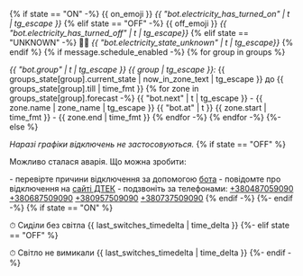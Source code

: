 {% if state == "ON" -%}
{{ on_emoji }} *{{ "bot.electricity_has_turned_on" | t | tg_escape }}*
{% elif state == "OFF" -%}
{{ off_emoji }} *{{ "bot.electricity_has_turned_off" | t | tg_escape}}*
{% elif state == "UNKNOWN" -%}
🤷‍♂️ *{{ "bot.electricity_state_unknown" | t | tg_escape}}*
{% endif %}
{% if message.schedule_enabled -%}
{% for group in groups %}

*{{ "bot.group" | t | tg_escape }} {{ group | tg_escape }}:*
{{ groups_state[group].current_state | now_in_zone_text | tg_escape }} до {{ groups_state[group].till | time_fmt }}
{% for zone in groups_state[group].forecast -%}
{{ "bot.next" | t | tg_escape }} \- {{ zone.name | zone_name | tg_escape }} {{ "bot.at" | t }} {{ zone.start | time_fmt }} \- {{ zone.end | time_fmt }}
{% endfor -%}
{% endfor -%}
{%- else %}

*Наразі графіки відключень не застосовуються\.*
{% if state == "OFF" %}

Можливо сталася аварія\. Що можна зробити:

\- перевірте причини відключення за допомогою [бота](https://t\.me/DTEKOdeskiElektromerezhiBot)
\- повідомте про відключення на [сайті ДТЕК](https://www\.dtek\-oem\.com\.ua/ua/shutdowns) 
\- подзвоніть за телефонами:
    [\+380487059090](tel:\+380487059090)
    [\+380687509090](tel:\+380687509090)
    [\+380957509090](tel:\+380957509090)
    [\+380737509090](tel:\+380737509090)
{% endif -%}
{%- endif -%}
{% if state == "ON" %}

⏱ Сиділи без світла {{ last_switches_timedelta | time_delta }}
{%- elif state == "OFF" %}

⏱ Світло не вимикали {{ last_switches_timedelta | time_delta }}
{%- endif -%}